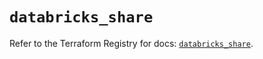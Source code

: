 # `databricks_share`

Refer to the Terraform Registry for docs: [`databricks_share`](https://registry.terraform.io/providers/databricks/databricks/1.49.0/docs/resources/share).
